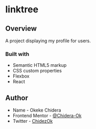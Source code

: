 # linktree

## Overview
A project displaying my profile for users.

### Built with

- Semantic HTML5 markup
- CSS custom properties
- Flexbox
- React

## Author

- Name - Okeke Chidera
- Frontend Mentor - [@Chidera-Ok](https://www.frontendmentor.io/profile/Chidera-Ok)
- Twitter - [ChidezOk](https://www.twitter.com/ChidezOk)
